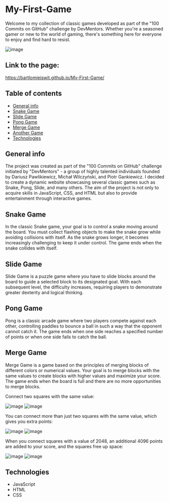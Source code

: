 # My-First-Game

Welcome to my collection of classic games developed as part of the "100 Commits on GitHub" challenge by DevMentors. Whether you're a seasoned gamer or new to the world of gaming, there's something here for everyone to enjoy and find hard to resist.

![image](https://github.com/BartlomiejSwit/My-First-Game/assets/92230223/feedb796-f49b-425f-b361-9a0fc03f4ec3)

## Link to the page:
https://bartlomiejswit.github.io/My-First-Game/

## Table of contents
* [General info](#general-info)
* [Snake Game](#Snake-Game)
* [Slide Game](#Slide-Game)
* [Pong Game](#Pong-Game)
* [Merge Game](#Merge-Game)
* [Another Game](#Another-Game)
* [Technologies](#Technologies)

## General info
The project was created as part of the "100 Commits on GitHub" challenge initiated by "DevMentors" - a group of highly talented individuals founded by Dariusz Pawlikiewicz, Michał Wilczyński, and Piotr Gankiewicz. I decided to create a dynamic website showcasing several classic games such as Snake, Pong, Slide, and many others. The aim of the project is not only to acquire skills in JavaScript, CSS, and HTML but also to provide entertainment through interactive games.
	
## Snake Game
In the classic Snake game, your goal is to control a snake moving around the board. You must collect flashing objects to make the snake grow while avoiding collisions with itself. As the snake grows longer, it becomes increasingly challenging to keep it under control. The game ends when the snake collides with itself.
	
## Slide Game
Slide Game is a puzzle game where you have to slide blocks around the board to guide a selected block to its designated goal. With each subsequent level, the difficulty increases, requiring players to demonstrate greater dexterity and logical thinking.

## Pong Game
Pong is a classic arcade game where two players compete against each other, controlling paddles to bounce a ball in such a way that the opponent cannot catch it. The game ends when one side reaches a specified number of points or when one side fails to catch the ball.

## Merge Game
Merge Game is a game based on the principles of merging blocks of different colors or numerical values. Your goal is to merge blocks with the same values to create blocks with higher values and maximize your score. The game ends when the board is full and there are no more opportunities to merge blocks.

Connect two squares with the same value:

![image](https://github.com/BartlomiejSwit/My-First-Game/assets/92230223/d10be81d-ac16-4822-a876-47f22f2bfdc2)	![image](https://github.com/BartlomiejSwit/My-First-Game/assets/92230223/ed5a2b9f-b662-4d84-80b7-6fd41fe2777a)

You can connect more than just two squares with the same value, which gives you extra points:

![image](https://github.com/BartlomiejSwit/My-First-Game/assets/92230223/d3322269-12ab-40d7-bd3e-b47eab0ff689)	![image](https://github.com/BartlomiejSwit/My-First-Game/assets/92230223/ce156586-1a2b-4793-980c-0ae11aad5067)

When you connect squares with a value of 2048, an additional 4096 points are added to your score, and the squares free up space:

![image](https://github.com/BartlomiejSwit/My-First-Game/assets/92230223/2aa88519-c3e2-47b3-b86d-23106eeb0157)	![image](https://github.com/BartlomiejSwit/My-First-Game/assets/92230223/adbf1884-8833-4be9-8fa7-c3105ed22b78)

## Technologies
* JavaScript
* HTML
* CSS
